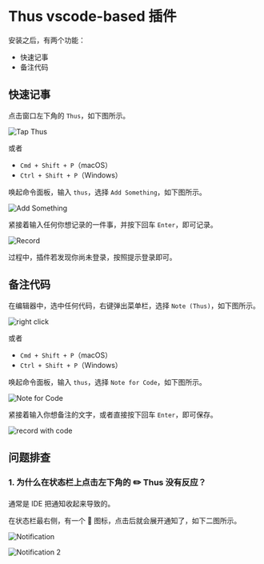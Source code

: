 # Thus vscode-based 插件

安装之后，有两个功能：

- 快速记事
- 备注代码

## 快速记事

点击窗口左下角的 `Thus`，如下图所示。

![Tap Thus](https://raw.githubusercontent.com/yenche123/thus-note/cool/assets/vsce-images/record_1.jpeg)

或者

- `Cmd + Shift + P`（macOS）
- `Ctrl + Shift + P`（Windows）

唤起命令面板，输入 `thus`，选择 `Add Something`，如下图所示。

![Add Something](https://raw.githubusercontent.com/yenche123/thus-note/cool/assets/vsce-images/record_2.jpeg)

紧接着输入任何你想记录的一件事，并按下回车 `Enter`，即可记录。

![Record](https://raw.githubusercontent.com/yenche123/thus-note/cool/assets/vsce-images/record_3.jpeg)

过程中，插件若发现你尚未登录，按照提示登录即可。

## 备注代码

在编辑器中，选中任何代码，右键弹出菜单栏，选择 `Note (Thus)`，如下图所示。

![right click](https://raw.githubusercontent.com/yenche123/thus-note/cool/assets/vsce-images/code_1.jpeg)

或者

- `Cmd + Shift + P`（macOS）
- `Ctrl + Shift + P`（Windows）

唤起命令面板，输入 `thus`，选择 `Note for Code`，如下图所示。

![Note for Code](https://raw.githubusercontent.com/yenche123/thus-note/cool/assets/vsce-images/code_2.jpeg)

紧接着输入你想备注的文字，或者直接按下回车 `Enter`，即可保存。

![record with code](https://raw.githubusercontent.com/yenche123/thus-note/cool/assets/vsce-images/code_3.jpeg)

## 问题排查

### 1. 为什么在状态栏上点击左下角的 ✏️ Thus 没有反应？

通常是 IDE 把通知收起来导致的。

在状态栏最右侧，有一个 🔔 图标，点击后就会展开通知了，如下二图所示。

![Notification](https://raw.githubusercontent.com/yenche123/thus-note/cool/assets/vsce-images/notification_1.jpeg)

![Notification 2](https://raw.githubusercontent.com/yenche123/thus-note/cool/assets/vsce-images/notification_2.jpeg)



